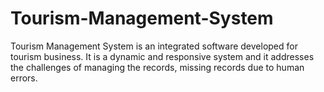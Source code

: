 # Tourism-Management-System
Tourism Management System is an integrated software developed for tourism business. It is a dynamic and responsive system and it addresses the challenges of managing the records, missing records due to human errors.
